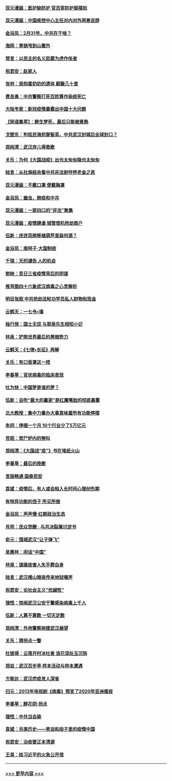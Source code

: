#### [双元漫画：医护缺防护 官员穿防护服摆拍](../pages/nsc993/n11923899.md?t=03090303) 
#### [双元漫画：中国疾控中心主任对内对外两套说辞](../pages/nsc993/n11921994.md?t=03090303) 
#### [金浴凤：2月31号，中共在干啥？](../pages/nsc993/n11922706.md?t=03090303) 
#### [海网：黑锅甩到山寨外](../pages/nsc993/n11922688.md?t=03090303) 
#### [常言：以民主的名义启蒙为虎作伥者](../pages/nsc993/n11922217.md?t=03090303) 
#### [祝君安：赵家人](../pages/nsc993/n11922209.md?t=03090303) 
#### [张林：我抱着奶奶的遗体 颠簸几十里](../pages/nsc993/n11920945.md?t=03090303) 
#### [费良勇：中共警察打死百姓算作染疫死亡](../pages/nsc993/n11919264.md?t=03090303) 
#### [大陆专家：新冠疫情暴露出中国十大问题](../pages/nsc993/n11919187.md?t=03090303) 
#### [【网语集萃】：醉生梦死，最后只能被煮熟](../pages/nsc993/n11918994.md?t=03090303) 
#### [戈壁东：判桂民海抓黎智英，中共武汉封城后全球封口？](../pages/nsc993/n11917982.md?t=03090303) 
#### [郑纯清：武汉弃儿得救歌](../pages/nsc993/n11917881.md?t=03090303) 
#### [关乐：为何《大国战疫》出也太匆匆隐也太匆匆](../pages/nsc993/n11917792.md?t=03090303) 
#### [陆言：从社保结余看中共非法剥夺养老金之恶](../pages/nsc993/n11917084.md?t=03090303) 
#### [双元漫画：不戴口罩 便戴胸罩](../pages/nsc993/n11916447.md?t=03090303) 
#### [金浴凤：蝗虫，肺疫和中共](../pages/nsc993/n11916904.md?t=03090303) 
#### [双元漫画：一家四口的“非法”聚集](../pages/nsc993/n11916378.md?t=03090303) 
#### [双元漫画：疫情肆虐 城管借机抢劫商户](../pages/nsc993/n11916310.md?t=03090303) 
#### [伍新：连连双肺移植葫芦里装何酒？](../pages/nsc993/n11913667.md?t=03090303) 
#### [金浴凤：南柯子·大国制疫](../pages/nsc993/n11913657.md?t=03090303) 
#### [千瑞：天的谴告  人的机会](../pages/nsc993/n11913309.md?t=03090303) 
#### [勉映：吾日三省疫情背后的阴谋](../pages/nsc993/n11913079.md?t=03090303) 
#### [推背图四十六象武汉病毒之心灵解析](../pages/nsc993/n11911761.md?t=03090303) 
#### [明目张胆 中共抢劫法轮功学员私人财物和现金](../pages/nsc993/n11910262.md?t=03090303) 
#### [云鹤天：一七令▪墙](../pages/nsc993/n11910627.md?t=03090303) 
#### [独行侠：国士无双 与郭泉先生相知小记](../pages/nsc993/n11910613.md?t=03090303) 
#### [林泉：铲除世界最后的黑暗势力](../pages/nsc993/n11909320.md?t=03090303) 
#### [云鹤天：《七律▪长征》再解](../pages/nsc993/n11909327.md?t=03090303) 
#### [关乐：有口皆罩这一捂](../pages/nsc993/n11908393.md?t=03090303) 
#### [李春草：官状病毒的临床表现](../pages/nsc993/n11908339.md?t=03090303) 
#### [吐为快：中国梦是谁的梦？](../pages/nsc993/n11906564.md?t=03090303) 
#### [伍新：自吹“最大的赢家”是红魔嘴脸的彻底暴露](../pages/nsc993/n11906407.md?t=03090303) 
#### [北大教授：集中力量办大事意味着所有功能停摆](../pages/nsc993/n11904800.md?t=03090303) 
#### [朱同：停摆一个月 10个行业少了5万亿元](../pages/nsc993/n11904498.md?t=03090303) 
#### [苦胆：焚尸炉内的惨叫](../pages/nsc993/n11904479.md?t=03090303) 
#### [郑纯清：《大国战“疫”》书在堆纸火山](../pages/nsc993/n11904450.md?t=03090303) 
#### [李春草：最后的挽歌](../pages/nsc993/n11904441.md?t=03090303) 
#### [言路畅通 国泰民安](../pages/nsc993/n11904222.md?t=03090303) 
#### [袁斌：疫情后，有人或会陷入长时间心理创伤期](../pages/nsc993/n11901514.md?t=03090303) 
#### [有特异功能的侄子 所见所做](../pages/nsc993/n11901154.md?t=03090303) 
#### [金浴凤：声声慢‧红朝政治生态](../pages/nsc993/n11899553.md?t=03090303) 
#### [肖邦：民众觉醒 · 与共决裂兼讨逆书](../pages/nsc993/n11898435.md?t=03090303) 
#### [俞元：饿城武汉“让子弹飞”](../pages/nsc993/n11898344.md?t=03090303) 
#### [吴惠林：闲话“中国”](../pages/nsc993/n11898182.md?t=03090303) 
#### [林泉：谋瘟疫害人失手葬自身](../pages/nsc993/n11897892.md?t=03090303) 
#### [陆言：武汉楼山暗夜传来地狱嚎声](../pages/nsc993/n11897033.md?t=03090303) 
#### [祝君安：论社会主义“优越性”](../pages/nsc993/n11897005.md?t=03090303) 
#### [理悟：惊闻武汉公安干警感染病毒上千人](../pages/nsc993/n11896947.md?t=03090303) 
#### [伍新：人算不算数 一切天定数](../pages/nsc993/n11893372.md?t=03090303) 
#### [郑纯清：外地警察驰援武汉展望](../pages/nsc993/n11893115.md?t=03090303) 
#### [关乐：猜拐点一瞥](../pages/nsc993/n11893020.md?t=03090303) 
#### [杜彼得：云落开时冰吐鉴 浪花深处玉沉钩](../pages/nsc993/n11892107.md?t=03090303) 
#### [郑岩：武汉百步亭 样本活动与样本遭遇](../pages/nsc993/n11892310.md?t=03090303) 
#### [方能达：武汉疠疫发人深省](../pages/nsc993/n11891376.md?t=03090303) 
#### [归元：2013年电视剧《病毒》预言了2020年亚洲瘟疫](../pages/nsc993/n11891126.md?t=03090303) 
#### [李春草：醉花阴·拐点](../pages/nsc993/n11890567.md?t=03090303) 
#### [理悟：中共当自毙](../pages/nsc993/n11890559.md?t=03090303) 
#### [袁斌：另类历史——笑话和段子里的疫情中国](../pages/nsc993/n11889243.md?t=03090303) 
#### [祝君安：治疫要正本清源](../pages/nsc993/n11889085.md?t=03090303) 
#### [王易：给习近平的火急公开信](../pages/nsc993/n11888225.md?t=03090303) 

----
#### [ >>> 更早内容 <<< ](../indexes/nsc993-earlier.md)
